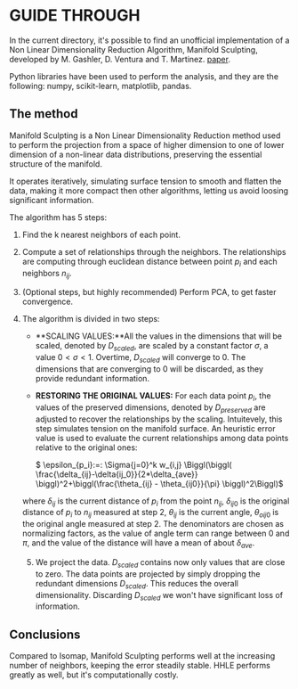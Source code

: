 # GUIDE THROUGH


In the current directory, it's possible to find an unofficial implementation of a Non Linear Dimensionality Reduction Algorithm, Manifold Sculpting, developed by M. Gashler, D. Ventura and T. Martinez. [paper](https://proceedings.neurips.cc/paper/2007/file/c06d06da9666a219db15cf575aff2824-Paper.pdf).


Python libraries have been used to perform the analysis, and they are the following: numpy, scikit-learn, matplotlib, pandas. 


## The method

Manifold Sculpting is a Non Linear Dimensionality Reduction method used to perform the projection from a space of higher dimension to one of lower dimension of a non-linear data distributions, preserving the essential structure of the manifold. 


It operates iteratively, simulating surface tension to smooth and flatten the data, making it more compact then other algorithms, letting us avoid loosing significant information. 

The algorithm has 5 steps:

1. Find the k nearest neighbors of each point. 
2. Compute a set of relationships through the neighbors. The relationships are computing through euclidean distance between point $p_{i}$ and each neighbors $n_{ij}$.
3. (Optional steps, but highly recommended) Perform PCA, to get faster convergence. 
4. The algorithm is divided in two steps:
    
   - **SCALING VALUES:**All the values in the dimensions that will be scaled, denoted by $D_{scaled}$, are scaled by a constant factor $\sigma$, a value $0 < \sigma < 1$. Overtime, $D_{scaled}$ will converge to $0$. The dimensions that are converging to $0$ will be discarded, as they provide redundant information. 
   - **RESTORING THE ORIGINAL VALUES:** For each data point $p_{i}$, the values of the preserved dimensions, denoted by $D_{preserved}$ are adjusted to recover the relationships by the scaling. Intuitevely, this step simulates tension on the manifold surface. An heuristic error value is used to evaluate the current relationships among data points relative to the original ones:


        $ \epsilon_{p_i}\:=\: \Sigma{j=0}^k w_{i,j} \Biggl(\biggl( \frac{\delta_{ij}-\delta{ij_0}}{2*\delta_{ave}} \biggl)^2+\biggl(\frac{\theta_{ij} - \theta_{ij0}}{\pi}    \biggl)^2\Biggl)$

  
   where $\delta_{ij}$ is the current distance of $p_{i}$ from the point $n_{ij}$, $\delta_{ij0}$ is the original distance of $p_{i}$ to $n_{ij}$ measured at step 2, $\theta_{ij}$ is the current angle, $\theta_{oij0}$ is the original angle measured at step 2.
   The denominators are chosen as normalizing factors, as the value of angle term can range between $0$ and $\pi$, and the value of the distance will have a mean of about $\delta_{ave}$.

   5. We project the data. $D_{scaled}$ contains now only values that are close to zero. The data points are projected by simply dropping the redundant dimensions $D_{scaled}$. This reduces the overall dimensionality. Discarding $D_{scaled}$ we won't have significant loss of information.

## Conclusions

Compared to Isomap, Manifold Sculpting performs well at the increasing number of neighbors, keeping the error steadily stable. 
HHLE performs greatly as well, but it's computationally costly. 



